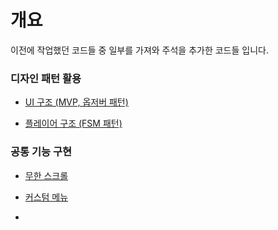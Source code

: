 # 개요

이전에 작업했던 코드들 중 일부를 가져와 주석을 추가한 코드들 입니다.


### 디자인 패턴 활용
* [UI 구조 (MVP, 옵저버 패턴)](https://github.com/ladius3565/Portfolio/blob/main/%EB%94%94%EC%9E%90%EC%9D%B8%20%ED%8C%A8%ED%84%B4%20%ED%99%9C%EC%9A%A9/UI%20%EA%B5%AC%EC%A1%B0/README.md)
  
* [플레이어 구조 (FSM 패턴)](https://github.com/ladius3565/Portfolio/blob/main/%EB%94%94%EC%9E%90%EC%9D%B8%20%ED%8C%A8%ED%84%B4%20%ED%99%9C%EC%9A%A9/%ED%94%8C%EB%A0%88%EC%9D%B4%EC%96%B4%20%EA%B5%AC%EC%A1%B0/README.md)


### 공통 기능 구현
* [무한 스크롤](https://github.com/ladius3565/Portfolio/blob/main/%EA%B3%B5%ED%86%B5%20%EA%B8%B0%EB%8A%A5%20%EA%B5%AC%ED%98%84/%EB%AC%B4%ED%95%9C%20%EC%8A%A4%ED%81%AC%EB%A1%A4/README.md)

* [커스텀 메뉴](https://github.com/ladius3565/Portfolio/blob/main/%EA%B3%B5%ED%86%B5%20%EA%B8%B0%EB%8A%A5%20%EA%B5%AC%ED%98%84/%EC%BB%A4%EC%8A%A4%ED%85%80%20%EB%A9%94%EB%89%B4/README.md)

* []()
